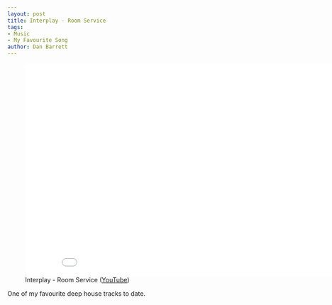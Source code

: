 ```yaml
---
layout: post
title: Interplay - Room Service
tags:
- Music
- My Favourite Song
author: Dan Barrett
---
```


<figure class="text-align-center"><iframe width="853" height="480" src="//www.youtube.com/embed/CKsgO86TLeI?rel=0" frameborder="0" allowfullscreen></iframe><figcaption>Interplay - Room Service (<a href="http://youtu.be/CKsgO86TLeI">YouTube</a>)</figcaption></figure>

One of my favourite deep house tracks to date.